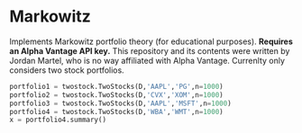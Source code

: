 # Markowitz
Implements Markowitz portfolio theory (for educational purposes). **Requires an Alpha Vantage API key.** This repository and its contents were written by Jordan Martel, who is no way affiliated with Alpha Vantage. Currenlty only considers two stock portfolios.

```python
portfolio1 = twostock.TwoStocks(D,'AAPL','PG',n=1000)
portfolio2 = twostock.TwoStocks(D,'CVX','XOM',n=1000)
portfolio3 = twostock.TwoStocks(D,'AAPL','MSFT',n=1000)
portfolio4 = twostock.TwoStocks(D,'WBA','WMT',n=1000)
x = portfolio4.summary()
```
